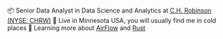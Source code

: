📦 Senior Data Analyst in Data Science and Analytics at <a href="https://www.chrobinson.com/en-us/" title="">C.H. Robinson (NYSE: CHRW)</a>
🥶 Live in Minnesota USA, you will usually find me in cold places
🌱 Learning more about <a href="https://github.com/apache/airflow" title="">AirFlow</a> and <a href="https://www.rust-lang.org/" title="">Rust</a>

<!---
TWalstrom/TWalstrom is a ✨ special ✨ repository because its `README.md` (this file) appears on your GitHub profile.
You can click the Preview link to take a look at your changes.
--->
